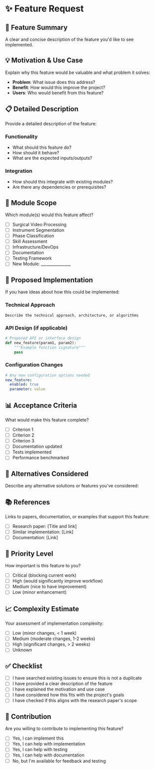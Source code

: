 # ✨ Feature Request

## 🎯 Feature Summary
A clear and concise description of the feature you'd like to see implemented.

## 💡 Motivation & Use Case
Explain why this feature would be valuable and what problem it solves:
- **Problem**: What issue does this address?
- **Benefit**: How would this improve the project?
- **Users**: Who would benefit from this feature?

## 📋 Detailed Description
Provide a detailed description of the feature:

### Functionality
- What should this feature do?
- How should it behave?
- What are the expected inputs/outputs?

### Integration
- How should this integrate with existing modules?
- Are there any dependencies or prerequisites?

## 🏥 Module Scope
Which module(s) would this feature affect?
- [ ] Surgical Video Processing
- [ ] Instrument Segmentation
- [ ] Phase Classification  
- [ ] Skill Assessment
- [ ] Infrastructure/DevOps
- [ ] Documentation
- [ ] Testing Framework
- [ ] New Module: _______________

## 🎨 Proposed Implementation
If you have ideas about how this could be implemented:

### Technical Approach
```
Describe the technical approach, architecture, or algorithms
```

### API Design (if applicable)
```python
# Proposed API or interface design
def new_feature(param1, param2):
    """Example function signature"""
    pass
```

### Configuration Changes
```yaml
# Any new configuration options needed
new_feature:
  enabled: true
  parameter: value
```

## 📊 Acceptance Criteria
What would make this feature complete?
- [ ] Criterion 1
- [ ] Criterion 2
- [ ] Criterion 3
- [ ] Documentation updated
- [ ] Tests implemented
- [ ] Performance benchmarked

## 🔄 Alternatives Considered
Describe any alternative solutions or features you've considered:

## 📚 References
Links to papers, documentation, or examples that support this feature:
- [ ] Research paper: [Title and link]
- [ ] Similar implementation: [Link]
- [ ] Documentation: [Link]

## 🎯 Priority Level
How important is this feature to you?
- [ ] Critical (blocking current work)
- [ ] High (would significantly improve workflow)
- [ ] Medium (nice to have improvement)
- [ ] Low (minor enhancement)

## 📈 Complexity Estimate
Your assessment of implementation complexity:
- [ ] Low (minor changes, < 1 week)
- [ ] Medium (moderate changes, 1-2 weeks)
- [ ] High (significant changes, > 2 weeks)
- [ ] Unknown

## ✅ Checklist
- [ ] I have searched existing issues to ensure this is not a duplicate
- [ ] I have provided a clear description of the feature
- [ ] I have explained the motivation and use case
- [ ] I have considered how this fits with the project's goals
- [ ] I have checked if this aligns with the research paper's scope

## 🤝 Contribution
Are you willing to contribute to implementing this feature?
- [ ] Yes, I can implement this
- [ ] Yes, I can help with implementation
- [ ] Yes, I can help with testing
- [ ] Yes, I can help with documentation
- [ ] No, but I'm available for feedback and testing
